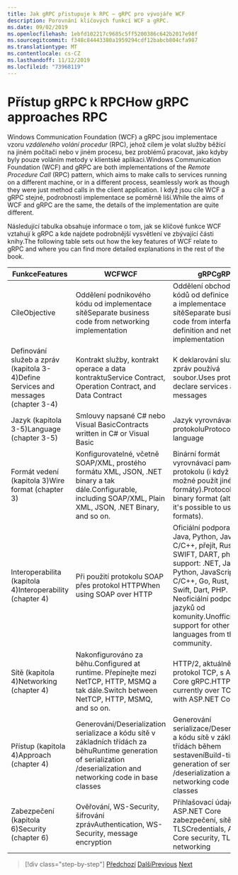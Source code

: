 ```yaml
---
title: Jak gRPC přistupuje k RPC – gRPC pro vývojáře WCF
description: Porovnání klíčových funkcí WCF a gRPC.
ms.date: 09/02/2019
ms.openlocfilehash: 1ebfd102217c9685c5ff5200386c642b2017e98f
ms.sourcegitcommit: f348c84443380a1959294cdf12babcb804cfa987
ms.translationtype: MT
ms.contentlocale: cs-CZ
ms.lasthandoff: 11/12/2019
ms.locfileid: "73968119"
---
```

# <a name="how-grpc-approaches-rpc"></a><span data-ttu-id="1ff17-103">Přístup gRPC k RPC</span><span class="sxs-lookup"><span data-stu-id="1ff17-103">How gRPC approaches RPC</span></span>

<span data-ttu-id="1ff17-104">Windows Communication Foundation (WCF) a gRPC jsou implementace vzoru *vzdáleného volání procedur* (RPC), jehož cílem je volat služby běžící na jiném počítači nebo v jiném procesu, bez problémů pracovat, jako kdyby byly pouze voláním metody v klientské aplikaci.</span><span class="sxs-lookup"><span data-stu-id="1ff17-104">Windows Communication Foundation (WCF) and gRPC are both implementations of the *Remote Procedure Call* (RPC) pattern, which aims to make calls to services running on a different machine, or in a different process, seamlessly work as though they were just method calls in the client application.</span></span> <span data-ttu-id="1ff17-105">I když jsou cíle WCF a gRPC stejné, podrobnosti implementace se poměrně liší.</span><span class="sxs-lookup"><span data-stu-id="1ff17-105">While the aims of WCF and gRPC are the same, the details of the implementation are quite different.</span></span>

<span data-ttu-id="1ff17-106">Následující tabulka obsahuje informace o tom, jak se klíčové funkce WCF vztahují k gRPC a kde najdete podrobnější vysvětlení ve zbývající části knihy.</span><span class="sxs-lookup"><span data-stu-id="1ff17-106">The following table sets out how the key features of WCF relate to gRPC and where you can find more detailed explanations in the rest of the book.</span></span>

| <span data-ttu-id="1ff17-107">Funkce</span><span class="sxs-lookup"><span data-stu-id="1ff17-107">Features</span></span> | <span data-ttu-id="1ff17-108">WCF</span><span class="sxs-lookup"><span data-stu-id="1ff17-108">WCF</span></span> | <span data-ttu-id="1ff17-109">gRPC</span><span class="sxs-lookup"><span data-stu-id="1ff17-109">gRPC</span></span> |
| -------- | --- | ---- |
| <span data-ttu-id="1ff17-110">Cíle</span><span class="sxs-lookup"><span data-stu-id="1ff17-110">Objective</span></span> | <span data-ttu-id="1ff17-111">Oddělení podnikového kódu od implementace sítě</span><span class="sxs-lookup"><span data-stu-id="1ff17-111">Separate business code from networking implementation</span></span> | <span data-ttu-id="1ff17-112">Oddělení obchodních kódů od definice rozhraní a implementace sítě</span><span class="sxs-lookup"><span data-stu-id="1ff17-112">Separate business code from interface definition and networking implementation</span></span> |
| <span data-ttu-id="1ff17-113">Definování služeb a zpráv (kapitola 3-4)</span><span class="sxs-lookup"><span data-stu-id="1ff17-113">Define Services and messages (chapter 3-4)</span></span>  | <span data-ttu-id="1ff17-114">Kontrakt služby, kontrakt operace a data kontraktu</span><span class="sxs-lookup"><span data-stu-id="1ff17-114">Service Contract, Operation Contract, and Data Contract</span></span> | <span data-ttu-id="1ff17-115">K deklarování služeb a zpráv používá soubor.</span><span class="sxs-lookup"><span data-stu-id="1ff17-115">Uses proto file to declare services and messages</span></span> |
| <span data-ttu-id="1ff17-116">Jazyk (kapitola 3-5)</span><span class="sxs-lookup"><span data-stu-id="1ff17-116">Language (chapter 3-5)</span></span> | <span data-ttu-id="1ff17-117">Smlouvy napsané C# nebo Visual Basic</span><span class="sxs-lookup"><span data-stu-id="1ff17-117">Contracts written in C# or Visual Basic</span></span> | <span data-ttu-id="1ff17-118">Jazyk vyrovnávací paměti protokolu</span><span class="sxs-lookup"><span data-stu-id="1ff17-118">Protocol Buffer language</span></span> |
| <span data-ttu-id="1ff17-119">Formát vedení (kapitola 3)</span><span class="sxs-lookup"><span data-stu-id="1ff17-119">Wire format (chapter 3)</span></span> | <span data-ttu-id="1ff17-120">Konfigurovatelné, včetně SOAP/XML, prostého formátu XML, JSON, .NET binary a tak dále.</span><span class="sxs-lookup"><span data-stu-id="1ff17-120">Configurable, including SOAP/XML, Plain XML, JSON, .NET Binary, and so on.</span></span> | <span data-ttu-id="1ff17-121">Binární formát vyrovnávací paměti protokolu (i když je možné použít jiné formáty).</span><span class="sxs-lookup"><span data-stu-id="1ff17-121">Protocol Buffer binary format (although it's possible to use other formats).</span></span>
| <span data-ttu-id="1ff17-122">Interoperabilita (kapitola 4)</span><span class="sxs-lookup"><span data-stu-id="1ff17-122">Interoperability (chapter 4)</span></span> | <span data-ttu-id="1ff17-123">Při použití protokolu SOAP přes protokol HTTP</span><span class="sxs-lookup"><span data-stu-id="1ff17-123">When using SOAP over HTTP</span></span> | <span data-ttu-id="1ff17-124">Oficiální podpora: .NET, Java, Python, JavaScript, C/C++, přejít, Rust, Ruby, SWIFT, DART, php.</span><span class="sxs-lookup"><span data-stu-id="1ff17-124">Official support: .NET, Java, Python, JavaScript, C/C++, Go, Rust, Ruby, Swift, Dart, PHP.</span></span> <span data-ttu-id="1ff17-125">Neoficiální podpora jiných jazyků od komunity.</span><span class="sxs-lookup"><span data-stu-id="1ff17-125">Unofficial support for other languages from the community.</span></span> |
| <span data-ttu-id="1ff17-126">Sítě (kapitola 4)</span><span class="sxs-lookup"><span data-stu-id="1ff17-126">Networking (chapter 4)</span></span> | <span data-ttu-id="1ff17-127">Nakonfigurováno za běhu.</span><span class="sxs-lookup"><span data-stu-id="1ff17-127">Configured at runtime.</span></span> <span data-ttu-id="1ff17-128">Přepínejte mezi NetTCP, HTTP, MSMQ a tak dále.</span><span class="sxs-lookup"><span data-stu-id="1ff17-128">Switch between NetTCP, HTTP, MSMQ, and so on.</span></span> | <span data-ttu-id="1ff17-129">HTTP/2, aktuálně přes protokol TCP, s ASP.NET Core gRPC.</span><span class="sxs-lookup"><span data-stu-id="1ff17-129">HTTP/2, currently over TCP only with ASP.NET Core gRPC.</span></span> |
| <span data-ttu-id="1ff17-130">Přístup (kapitola 4)</span><span class="sxs-lookup"><span data-stu-id="1ff17-130">Approach (chapter 4)</span></span> | <span data-ttu-id="1ff17-131">Generování/Deserialization serializace a kódu sítě v základních třídách za běhu</span><span class="sxs-lookup"><span data-stu-id="1ff17-131">Runtime generation of serialization /deserialization and networking code in base classes</span></span> | <span data-ttu-id="1ff17-132">Generování serializace/Deserialization a kódu sítě v základních třídách během sestavení</span><span class="sxs-lookup"><span data-stu-id="1ff17-132">Build-time generation of serialization /deserialization and networking code in base classes</span></span> |
| <span data-ttu-id="1ff17-133">Zabezpečení (kapitola 6)</span><span class="sxs-lookup"><span data-stu-id="1ff17-133">Security (chapter 6)</span></span> | <span data-ttu-id="1ff17-134">Ověřování, WS-Security, šifrování zpráv</span><span class="sxs-lookup"><span data-stu-id="1ff17-134">Authentication, WS-Security, message encryption</span></span> | <span data-ttu-id="1ff17-135">Přihlašovací údaje, ASP.NET Core zabezpečení, sítě TLS</span><span class="sxs-lookup"><span data-stu-id="1ff17-135">Credentials, ASP.NET Core security, TLS networking</span></span> |

>[!div class="step-by-step"]
><span data-ttu-id="1ff17-136">[Předchozí](grpc-overview.md)
>[Další](interface-definition-language.md)</span><span class="sxs-lookup"><span data-stu-id="1ff17-136">[Previous](grpc-overview.md)
[Next](interface-definition-language.md)</span></span>
